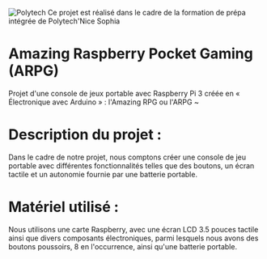![Polytech](http://www.polytechnice.fr/jahia/jsp/jahia/templates/inc/img/polytech_nice-sophia.png)
Ce projet est réalisé dans le cadre de la formation de prépa intégrée de Polytech'Nice Sophia

# Amazing Raspberry Pocket Gaming (ARPG)
Projet d'une console de jeux portable avec Raspberry Pi 3 créée en « Électronique avec Arduino » : l'Amazing RPG ou l'ARPG ~


# Description du projet :
Dans le cadre de notre projet, nous comptons créer une console de jeu portable avec différentes fonctionnalités telles que des boutons, un écran tactile et un autonomie fournie par une batterie portable.


# Matériel utilisé :
Nous utilisons une carte Raspberry, avec une écran LCD 3.5 pouces tactile ainsi que divers composants électroniques, parmi lesquels nous avons des boutons poussoirs, 8 en l'occurrence, ainsi qu'une batterie portable.
